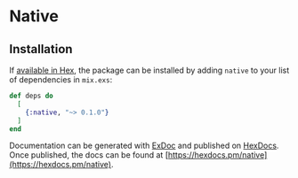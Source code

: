 # Native


## Installation

If [available in Hex](https://hex.pm/docs/publish), the package can be installed
by adding `native` to your list of dependencies in `mix.exs`:

```elixir
def deps do
  [
    {:native, "~> 0.1.0"}
  ]
end
```

Documentation can be generated with [ExDoc](https://github.com/elixir-lang/ex_doc)
and published on [HexDocs](https://hexdocs.pm). Once published, the docs can
be found at [https://hexdocs.pm/native](https://hexdocs.pm/native).

